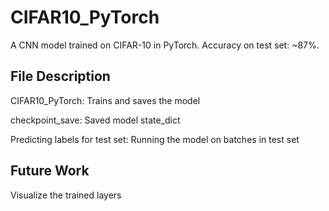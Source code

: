 # CIFAR10_PyTorch
A CNN model trained on CIFAR-10 in PyTorch. Accuracy on test set: ~87%.

## File Description
CIFAR10_PyTorch: Trains and saves the model

checkpoint_save: Saved model state_dict

Predicting labels for test set: Running the model on batches in test set

## Future Work
Visualize the trained layers
